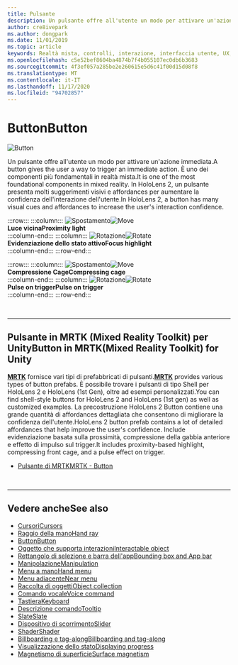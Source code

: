 ```yaml
---
title: Pulsante
description: Un pulsante offre all'utente un modo per attivare un'azione immediata. È uno dei componenti più fondamentali in realtà mista.
author: cre8ivepark
ms.author: dongpark
ms.date: 11/01/2019
ms.topic: article
keywords: Realtà mista, controlli, interazione, interfaccia utente, UX, cuffie per realtà mista, cuffie con realtà mista di Windows, auricolare realtà virtuale, HoloLens, MRTK, Toolkit realtà mista, pulsante
ms.openlocfilehash: c5e52bef8604ba4874b7f4b055107ec0db6b3683
ms.sourcegitcommit: 4f3ef057a285be2e260615e5d6c41f00d15d08f8
ms.translationtype: MT
ms.contentlocale: it-IT
ms.lasthandoff: 11/17/2020
ms.locfileid: "94702857"
---
```

# <a name="button"></a><span data-ttu-id="64b08-105">Button</span><span class="sxs-lookup"><span data-stu-id="64b08-105">Button</span></span>

![Button](images/UX_Hero_Button.jpg)

<span data-ttu-id="64b08-107">Un pulsante offre all'utente un modo per attivare un'azione immediata.</span><span class="sxs-lookup"><span data-stu-id="64b08-107">A button gives the user a way to trigger an immediate action.</span></span> <span data-ttu-id="64b08-108">È uno dei componenti più fondamentali in realtà mista.</span><span class="sxs-lookup"><span data-stu-id="64b08-108">It is one of the most foundational components in mixed reality.</span></span> <span data-ttu-id="64b08-109">In HoloLens 2, un pulsante presenta molti suggerimenti visivi e affordances per aumentare la confidenza dell'interazione dell'utente.</span><span class="sxs-lookup"><span data-stu-id="64b08-109">In HoloLens 2, a button has many visual cues and affordances to increase the user's interaction confidence.</span></span> 


:::row:::
    :::column:::
       <span data-ttu-id="64b08-110">![Spostamento](images/UX_Button_Affordance_ProximityLight.jpg)</span><span class="sxs-lookup"><span data-stu-id="64b08-110">![Move](images/UX_Button_Affordance_ProximityLight.jpg)</span></span><br>
       <span data-ttu-id="64b08-111">**Luce vicina**</span><span class="sxs-lookup"><span data-stu-id="64b08-111">**Proximity light**</span></span><br>
    :::column-end:::
    :::column:::
       <span data-ttu-id="64b08-112">![Rotazione](images/UX_Button_Affordance_FocusHighlight.jpg)</span><span class="sxs-lookup"><span data-stu-id="64b08-112">![Rotate](images/UX_Button_Affordance_FocusHighlight.jpg)</span></span><br>
        <span data-ttu-id="64b08-113">**Evidenziazione dello stato attivo**</span><span class="sxs-lookup"><span data-stu-id="64b08-113">**Focus highlight**</span></span><br>
    :::column-end:::
:::row-end:::

:::row:::
    :::column:::
       <span data-ttu-id="64b08-114">![Spostamento](images/UX_Button_Affordance_Compression.jpg)</span><span class="sxs-lookup"><span data-stu-id="64b08-114">![Move](images/UX_Button_Affordance_Compression.jpg)</span></span><br>
       <span data-ttu-id="64b08-115">**Compressione Cage**</span><span class="sxs-lookup"><span data-stu-id="64b08-115">**Compressing cage**</span></span><br>
    :::column-end:::
    :::column:::
       <span data-ttu-id="64b08-116">![Rotazione](images/UX_Button_Affordance_Pulse.jpg)</span><span class="sxs-lookup"><span data-stu-id="64b08-116">![Rotate](images/UX_Button_Affordance_Pulse.jpg)</span></span><br>
        <span data-ttu-id="64b08-117">**Pulse on trigger**</span><span class="sxs-lookup"><span data-stu-id="64b08-117">**Pulse on trigger**</span></span><br>
    :::column-end:::
:::row-end:::

<br>


---

## <a name="button-in-mrtkmixed-reality-toolkit-for-unity"></a><span data-ttu-id="64b08-118">Pulsante in MRTK (Mixed Reality Toolkit) per Unity</span><span class="sxs-lookup"><span data-stu-id="64b08-118">Button in MRTK(Mixed Reality Toolkit) for Unity</span></span>
<span data-ttu-id="64b08-119">**[MRTK](https://github.com/Microsoft/MixedRealityToolkit-Unity)** fornisce vari tipi di prefabbricati di pulsanti.</span><span class="sxs-lookup"><span data-stu-id="64b08-119">**[MRTK](https://github.com/Microsoft/MixedRealityToolkit-Unity)** provides various types of button prefabs.</span></span> <span data-ttu-id="64b08-120">È possibile trovare i pulsanti di tipo Shell per HoloLens 2 e HoloLens (1st Gen), oltre ad esempi personalizzati.</span><span class="sxs-lookup"><span data-stu-id="64b08-120">You can find shell-style buttons for HoloLens 2 and HoloLens (1st gen) as well as customized examples.</span></span> <span data-ttu-id="64b08-121">La precostruzione HoloLens 2 Button contiene una grande quantità di affordances dettagliata che consentono di migliorare la confidenza dell'utente.</span><span class="sxs-lookup"><span data-stu-id="64b08-121">HoloLens 2 button prefab contains a lot of detailed affordances that help improve the user's confidence.</span></span> <span data-ttu-id="64b08-122">Include evidenziazione basata sulla prossimità, compressione della gabbia anteriore e effetto di impulso sul trigger.</span><span class="sxs-lookup"><span data-stu-id="64b08-122">It includes proximity-based highlight, compressing front cage, and a pulse effect on trigger.</span></span>

* [<span data-ttu-id="64b08-123">Pulsante di MRTK</span><span class="sxs-lookup"><span data-stu-id="64b08-123">MRTK - Button</span></span>](https://microsoft.github.io/MixedRealityToolkit-Unity/Documentation/README_Button.html)



<br>

---


## <a name="see-also"></a><span data-ttu-id="64b08-124">Vedere anche</span><span class="sxs-lookup"><span data-stu-id="64b08-124">See also</span></span>

* [<span data-ttu-id="64b08-125">Cursori</span><span class="sxs-lookup"><span data-stu-id="64b08-125">Cursors</span></span>](cursors.md)
* [<span data-ttu-id="64b08-126">Raggio della mano</span><span class="sxs-lookup"><span data-stu-id="64b08-126">Hand ray</span></span>](point-and-commit.md)
* [<span data-ttu-id="64b08-127">Button</span><span class="sxs-lookup"><span data-stu-id="64b08-127">Button</span></span>](button.md)
* [<span data-ttu-id="64b08-128">Oggetto che supporta interazioni</span><span class="sxs-lookup"><span data-stu-id="64b08-128">Interactable object</span></span>](interactable-object.md)
* [<span data-ttu-id="64b08-129">Rettangolo di selezione e barra dell'app</span><span class="sxs-lookup"><span data-stu-id="64b08-129">Bounding box and App bar</span></span>](app-bar-and-bounding-box.md)
* [<span data-ttu-id="64b08-130">Manipolazione</span><span class="sxs-lookup"><span data-stu-id="64b08-130">Manipulation</span></span>](direct-manipulation.md)
* [<span data-ttu-id="64b08-131">Menu a mano</span><span class="sxs-lookup"><span data-stu-id="64b08-131">Hand menu</span></span>](hand-menu.md)
* [<span data-ttu-id="64b08-132">Menu adiacente</span><span class="sxs-lookup"><span data-stu-id="64b08-132">Near menu</span></span>](near-menu.md)
* [<span data-ttu-id="64b08-133">Raccolta di oggetti</span><span class="sxs-lookup"><span data-stu-id="64b08-133">Object collection</span></span>](object-collection.md)
* [<span data-ttu-id="64b08-134">Comando vocale</span><span class="sxs-lookup"><span data-stu-id="64b08-134">Voice command</span></span>](voice-input.md)
* [<span data-ttu-id="64b08-135">Tastiera</span><span class="sxs-lookup"><span data-stu-id="64b08-135">Keyboard</span></span>](keyboard.md)
* [<span data-ttu-id="64b08-136">Descrizione comando</span><span class="sxs-lookup"><span data-stu-id="64b08-136">Tooltip</span></span>](tooltip.md)
* [<span data-ttu-id="64b08-137">Slate</span><span class="sxs-lookup"><span data-stu-id="64b08-137">Slate</span></span>](slate.md)
* [<span data-ttu-id="64b08-138">Dispositivo di scorrimento</span><span class="sxs-lookup"><span data-stu-id="64b08-138">Slider</span></span>](slider.md)
* [<span data-ttu-id="64b08-139">Shader</span><span class="sxs-lookup"><span data-stu-id="64b08-139">Shader</span></span>](shader.md)
* [<span data-ttu-id="64b08-140">Billboarding e tag-along</span><span class="sxs-lookup"><span data-stu-id="64b08-140">Billboarding and tag-along</span></span>](billboarding-and-tag-along.md)
* [<span data-ttu-id="64b08-141">Visualizzazione dello stato</span><span class="sxs-lookup"><span data-stu-id="64b08-141">Displaying progress</span></span>](progress.md)
* [<span data-ttu-id="64b08-142">Magnetismo di superficie</span><span class="sxs-lookup"><span data-stu-id="64b08-142">Surface magnetism</span></span>](surface-magnetism.md)
